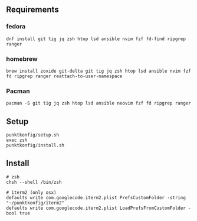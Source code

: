 ## Requirements

### fedora
```
dnf install git tig jq zsh htop lsd ansible nvim fzf fd-find ripgrep ranger
```

### homebrew
```
brew install zoxide git-delta git tig jq zsh htop lsd ansible nvim fzf fd ripgrep ranger reattach-to-user-namespace
```

### Pacman
```
pacman -S git tig jq zsh htop lsd ansible neovim fzf fd ripgrep ranger
```

## Setup

```
punktkonfig/setup.sh
exec zsh
punktkonfig/install.sh
```

## Install
```
# zsh
chsh --shell /bin/zsh

# iterm2 (only osx)
defaults write com.googlecode.iterm2.plist PrefsCustomFolder -string "~/punktkonfig/iterm2"
defaults write com.googlecode.iterm2.plist LoadPrefsFromCustomFolder -bool true

```

